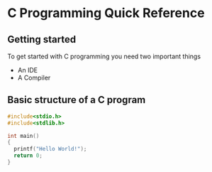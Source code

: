 # C Programming Quick Reference

## Getting started

To get started with C programming you need two important things

- An IDE
- A Compiler


## Basic structure of a C program

```C
#include<stdio.h>
#include<stdlib.h>

int main()
{
  printf("Hello World!");
  return 0;
}
```
